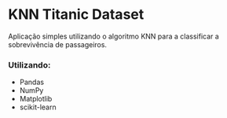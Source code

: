 # KNN Titanic Dataset
Aplicação simples utilizando o algoritmo KNN para a classificar
a sobrevivência de passageiros.

### Utilizando:
 - Pandas
- NumPy
- Matplotlib
- scikit-learn
